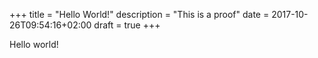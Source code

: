 +++
title = "Hello World!"
description = "This is a proof"
date = 2017-10-26T09:54:16+02:00
draft = true
+++

Hello world!
